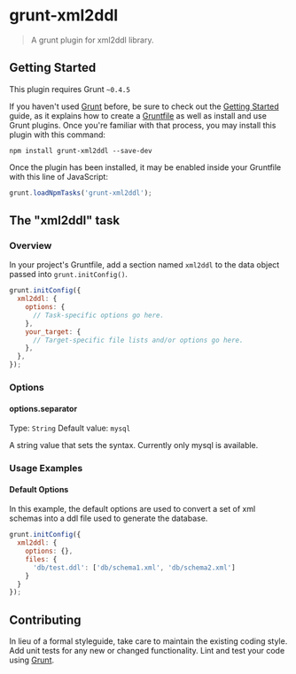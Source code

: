 # grunt-xml2ddl

> A grunt plugin for xml2ddl library.

## Getting Started
This plugin requires Grunt `~0.4.5`

If you haven't used [Grunt](http://gruntjs.com/) before, be sure to check out the [Getting Started](http://gruntjs.com/getting-started) guide, as it explains how to create a [Gruntfile](http://gruntjs.com/sample-gruntfile) as well as install and use Grunt plugins. Once you're familiar with that process, you may install this plugin with this command:

```shell
npm install grunt-xml2ddl --save-dev
```

Once the plugin has been installed, it may be enabled inside your Gruntfile with this line of JavaScript:

```js
grunt.loadNpmTasks('grunt-xml2ddl');
```

## The "xml2ddl" task

### Overview
In your project's Gruntfile, add a section named `xml2ddl` to the data object passed into `grunt.initConfig()`.

```js
grunt.initConfig({
  xml2ddl: {
    options: {
      // Task-specific options go here.
    },
    your_target: {
      // Target-specific file lists and/or options go here.
    },
  },
});
```

### Options

#### options.separator
Type: `String`
Default value: `mysql`

A string value that sets the syntax. Currently only mysql is available.

### Usage Examples

#### Default Options
In this example, the default options are used to convert a set of xml schemas into a ddl file used to generate the database.

```js
grunt.initConfig({
  xml2ddl: {
    options: {},
    files: {
      'db/test.ddl': ['db/schema1.xml', 'db/schema2.xml']
    }
  }
});
```

## Contributing
In lieu of a formal styleguide, take care to maintain the existing coding style. Add unit tests for any new or changed functionality. Lint and test your code using [Grunt](http://gruntjs.com/).
